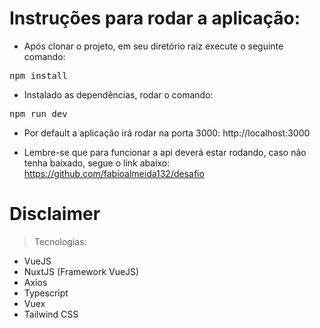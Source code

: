 # Instruções para rodar a aplicação:

* Após clonar o projeto, em seu diretório raiz execute o seguinte comando:
<pre>npm install</pre>

* Instalado as dependências, rodar o comando:
<pre>npm run dev</pre>

* Por default a aplicação irá rodar na porta 3000: http://localhost:3000

* Lembre-se que para funcionar a api deverá estar rodando, caso não tenha baixado, segue o link abaixo:
https://github.com/fabioalmeida132/desafio


# Disclaimer

> Tecnologias:

* VueJS
* NuxtJS (Framework VueJS)
* Axios
* Typescript
* Vuex
* Tailwind CSS
